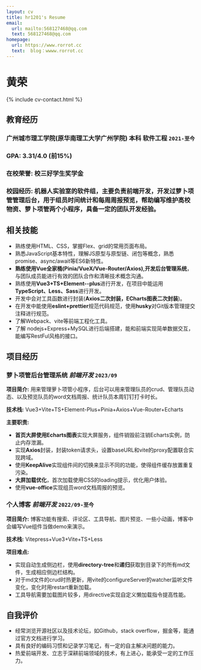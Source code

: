 ```yaml
---
layout: cv
title: hr1201's Resume
email:
  url: mailto:568127468@qq.com
  text: 568127468@qq.com
homepage:
  url: https://www.rorrot.cc
  text:  blog：wwww.rorrot.cc
---
```


# 黄荣

{% include cv-contact.html %}

## 教育经历

### 广州城市理工学院(原华南理工大学广州学院)  本科  软件工程 `2021-至今`
### GPA: 3.31/4.0 (前15%)
### 在校荣誉: 校三好学生奖学金
### 校园经历: 机器人实验室的软件组，主要负责前端开发，开发过萝卜项管管理后台，用于组员时间统计和每周周报预览，帮助编写维护高校物资、萝卜项管两个小程序，具备一定的团队开发经验。

## 相关技能

- 熟练使用HTML、CSS，掌握Flex、grid的常用页面布局。
- 熟悉JavaScript基本特性，理解JS原型与原型链、闭包等概念，熟悉promise、async/await等ES6新特性。
- **熟练使用Vue全家桶(Pinia/VueX/Vue-Router/Axios),开发后台管理系统**，与团队成员能进行有效的团队合作和清晰技术概念沟通。
- 熟练使用**Vue3+TS+Element--plus**进行开发，在项目中能运用**TypeScript、Less、Sass**进行开发。
- 开发中会对工具函数进行封装(**Axios二次封装，ECharts图表二次封装**)。
- 在开发中能使用**eslint+prettier**规范代码规范，使用**husky**对Git版本管理提交注释进行规范。
- 了解Webpack、vite等前端工程化工具。
- 了解 nodejs+Express+MySQL进行后端搭建，能和前端实现简单数据交互，能编写RestFul风格的接口。

## 项目经历

### **萝卜项管后台管理系统** *前端开发* `2023/09`
**项目简介:** 用来管理萝卜项管小程序，后台可以用来管理队员的crud、管理队员动态、以及预览队员的word文档周报、统计队员本周钉钉打卡时长。

**技术栈:** Vue3+Vite+TS+Element-Plus+Pinia+Axios+Vue-Router+Echarts

**主要职责:** 
- **首页大屏使用Echarts图表**实现大屏服务，组件销毁前注销Echarts实例，防止内存泄漏。
- 实现**Axios**封装，封装token请求头，设置baseURL和vite的proxy配置联合实现跨域。
- 使用**KeepAlive**实现组件间的切换来显示不同的功能，使得组件缓存放置重复污染。
- **大屏加载优化**，首次加载使用CSS的loading提示，优化用户体验。
- 使用**vue-office**实现组员word文档周报的预览。

### **个人博客** *前端开发* `2022/09-至今`
**项目简介:** 博客功能有搜索、评论区、工具导航、图片预览、一些小动画，博客中会编写Vue组件当做demo来演示。

**技术栈:** Vitepress+Vue3+Vite+TS+Less

**项目难点:** 
- 实现自动生成侧边栏，使用**directory-tree**和**递归**获取到目录下的所有md文件，生成相应侧边栏结构。
- 对于md文件的crud时热更新，用vite的configureServer的watcher监听文件变化，变化时用restart重新加载。
- 工具导航需要加载图片较多，用directive实现自定义懒加载指令提高性能。

## 自我评价
- 经常浏览开源社区以及技术论坛，如Github，stack overflow，掘金等，能通过官方文档进行学习。
- 具有良好的编码习惯和记录学习笔记，有一定的自主解决问题的能力。
- 热爱前端开发、立志于深耕前端领域的技术，有上进心，能承受一定的工作压力。
